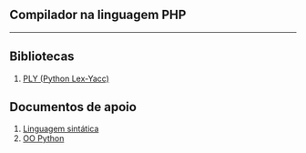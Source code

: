 ## Compilador na linguagem PHP

***

## Bibliotecas
1. [PLY (Python Lex-Yacc)](https://www.dabeaz.com/ply/ply.html) 


## Documentos de apoio
1. [Linguagem sintática](https://www.php.net/manual/pt_BR/language.basic-syntax.comments.php)
2. [OO Python](https://www.dcc.ufrj.br/~fabiom/mab225/pythonoo.pdf)
